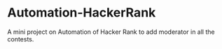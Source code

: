 # Automation-HackerRank
A mini project on Automation of Hacker Rank to add moderator in all the contests.
